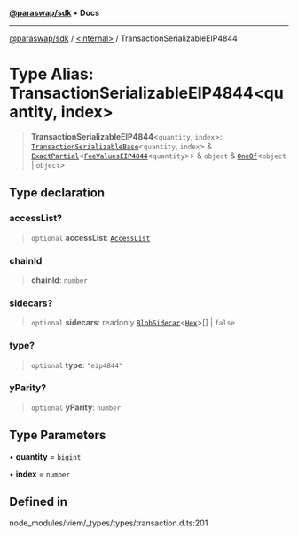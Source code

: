 [**@paraswap/sdk**](../../README.md) • **Docs**

***

[@paraswap/sdk](../../globals.md) / [\<internal\>](../README.md) / TransactionSerializableEIP4844

# Type Alias: TransactionSerializableEIP4844\<quantity, index\>

> **TransactionSerializableEIP4844**\<`quantity`, `index`\>: [`TransactionSerializableBase`](TransactionSerializableBase.md)\<`quantity`, `index`\> & [`ExactPartial`](ExactPartial.md)\<[`FeeValuesEIP4844`](FeeValuesEIP4844.md)\<`quantity`\>\> & `object` & [`OneOf`](OneOf.md)\<`object` \| `object`\>

## Type declaration

### accessList?

> `optional` **accessList**: [`AccessList`](AccessList.md)

### chainId

> **chainId**: `number`

### sidecars?

> `optional` **sidecars**: readonly [`BlobSidecar`](BlobSidecar.md)\<[`Hex`](Hex.md)\>[] \| `false`

### type?

> `optional` **type**: `"eip4844"`

### yParity?

> `optional` **yParity**: `number`

## Type Parameters

• **quantity** = `bigint`

• **index** = `number`

## Defined in

node\_modules/viem/\_types/types/transaction.d.ts:201

